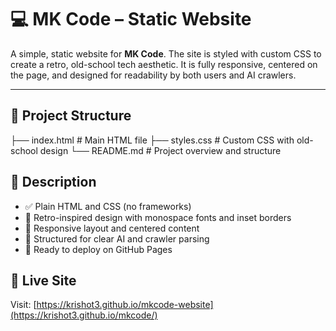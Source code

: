 # :computer: MK Code – Static Website

A simple, static website for **MK Code**. The site is styled with custom CSS to create a retro, old-school tech aesthetic. It is fully responsive, centered on the page, and designed for readability by both users and AI crawlers.

---

## 📁 Project Structure
├── index.html # Main HTML file
├── styles.css # Custom CSS with old-school design
└── README.md # Project overview and structure

## 📄 Description

- ✅ Plain HTML and CSS (no frameworks)
- 🎨 Retro-inspired design with monospace fonts and inset borders
- 📱 Responsive layout and centered content
- 🧠 Structured for clear AI and crawler parsing
- 🚀 Ready to deploy on GitHub Pages

## 🚀 Live Site

Visit: [https://krishot3.github.io/mkcode-website](https://krishot3.github.io/mkcode/)


